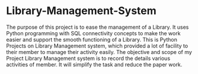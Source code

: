 # Library-Management-System
The purpose of this project is to ease the 
management of a Library. It uses Python
programming with SQL connectivity concepts to 
make the work easier and support the smooth 
functioning of a Library.
This is Python Projects on Library Management 
system, which provided a lot of facility to their 
member to manage their activity easily.
The objective and scope of my Project Library
Management system is to record the details various 
activities of member. It will simplify the task and 
reduce the paper work.
